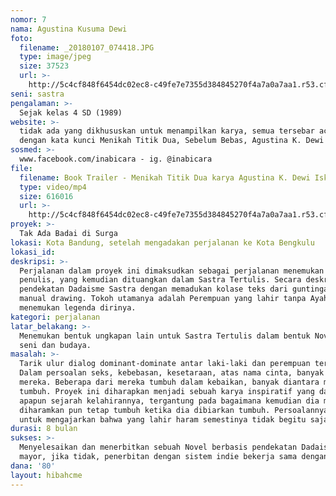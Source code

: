 ```yaml
---
nomor: 7
nama: Agustina Kusuma Dewi
foto:
  filename: _20180107_074418.JPG
  type: image/jpeg
  size: 37523
  url: >-
    http://5c4cf848f6454dc02ec8-c49fe7e7355d384845270f4a7a0a7aa1.r53.cf2.rackcdn.com/9fa33e9a-9714-4605-992e-4d72ca0afce1/_20180107_074418.JPG
seni: sastra
pengalaman: >-
  Sejak kelas 4 SD (1989)
website: >-
  tidak ada yang dikhususkan untuk menampilkan karya, semua tersebar acak pada media sosial, bisa di search di berbagai situs
  dengan kata kunci Menikah Titik Dua, Sebelum Bebas, Agustina K. Dewi Iskandar, inaccoustic (...)
sosmed: >-
  www.facebook.com/inabicara - ig. @inabicara
file:
  filename: Book Trailer - Menikah Titik Dua karya Agustina K. Dewi Iskandar_HD.mp4
  type: video/mp4
  size: 616016
  url: >-
    http://5c4cf848f6454dc02ec8-c49fe7e7355d384845270f4a7a0a7aa1.r53.cf2.rackcdn.com/8719df77-4887-4a13-8633-53be25076d31/Book%20Trailer%20-%20Menikah%20Titik%20Dua%20karya%20Agustina%20K.%20Dewi%20Iskandar_HD.mp4
proyek: >-
  Tak Ada Badai di Surga
lokasi: Kota Bandung, setelah mengadakan perjalanan ke Kota Bengkulu
lokasi_id:
deskripsi: >-
  Perjalanan dalam proyek ini dimaksudkan sebagai perjalanan menemukan sejarah diri ke beberapa kota penting bagi sejarah kelahiran
  penulis, yang kemudian dituangkan dalam Sastra Tertulis. Secara deskriptif, proyek ini merupakan pembuatan sebuah Novel berbasis
  pendekatan Dadaisme Sastra dengan memadukan kolase teks dari guntingan majalah/koran, teks yang ditulis secara  konvensional,
  manual drawing. Tokoh utamanya adalah Perempuan yang lahir tanpa Ayah, dan bagaimana kemudian ia melakukan perjalanan untuk
  menemukan legenda dirinya.
kategori: perjalanan
latar_belakang: >-
  Menemukan bentuk ungkapan lain untuk Sastra Tertulis dalam bentuk Novel yang sanggup memadukan beragam disiplin ilmu dalam
  seni dan budaya.
masalah: >-
  Tarik ulur dialog dominant-dominate antar laki-laki dan perempuan terus saja terjadi meski zaman berubah, pola pikir berganti.
  Dalam persoalan seks, kebebasan, kesetaraan, atas nama cinta, banyak membuat anak lahir di luar nikah tanpa mengenal Ayah kandung
  mereka. Beberapa dari mereka tumbuh dalam kebaikan, banyak diantara mereka tersingkir dan terpinggirkan, bahkan [di]mati[kan] sebelum
  tumbuh. Proyek ini diharapkan menjadi sebuah karya inspiratif yang dapat memberikan nilai bahwa setiap manusia adalah berharga,
  apapun sejarah kelahirannya, tergantung pada bagaimana kemudian dia menuliskan jejak kehidupannya dalam semesta. "Bahkam yang
  diharamkan pun tetap tumbuh ketika dia dibiarkan tumbuh. Persoalannya adalah pada pendidikan. Pengajaran apa yang sanggup diberikan
  untuk mengajarkan bahwa yang lahir haram semestinya tidak begitu saja dicerabut dari akar kehidupannya?" Semacam itu.
durasi: 8 bulan
sukses: >-
  Menyelesaikan dan menerbitkan sebuah Novel berbasis pendekatan Dadaisme. Jika prediksi waktu memungkinkan, diterbitkan di bawah penerbit
  mayor, jika tidak, penerbitan dengan sistem indie bekerja sama dengan beberapa lembaga press.
dana: '80'
layout: hibahcme
---
```

